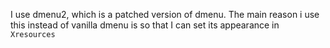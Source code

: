 
I use dmenu2, which is a patched version of dmenu. The main reason i use this instead of vanilla dmenu is so that I can set its appearance in `Xresources`
